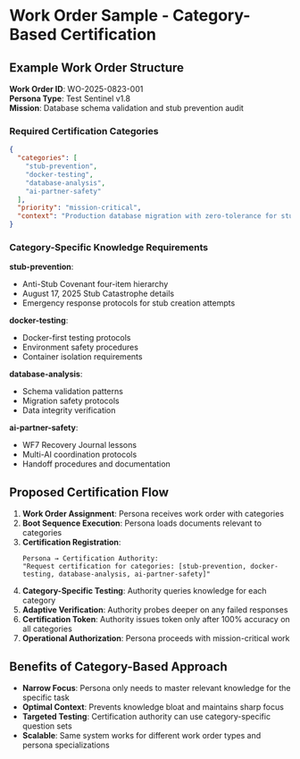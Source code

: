 # Work Order Sample - Category-Based Certification

## Example Work Order Structure

**Work Order ID**: WO-2025-0823-001  
**Persona Type**: Test Sentinel v1.8  
**Mission**: Database schema validation and stub prevention audit  

### Required Certification Categories

```json
{
  "categories": [
    "stub-prevention",
    "docker-testing", 
    "database-analysis",
    "ai-partner-safety"
  ],
  "priority": "mission-critical",
  "context": "Production database migration with zero-tolerance for stub files"
}
```

### Category-Specific Knowledge Requirements

**stub-prevention**:
- Anti-Stub Covenant four-item hierarchy
- August 17, 2025 Stub Catastrophe details
- Emergency response protocols for stub creation attempts

**docker-testing**:
- Docker-first testing protocols
- Environment safety procedures
- Container isolation requirements

**database-analysis**:
- Schema validation patterns
- Migration safety protocols
- Data integrity verification

**ai-partner-safety**:
- WF7 Recovery Journal lessons
- Multi-AI coordination protocols
- Handoff procedures and documentation

## Proposed Certification Flow

1. **Work Order Assignment**: Persona receives work order with categories
2. **Boot Sequence Execution**: Persona loads documents relevant to categories
3. **Certification Registration**: 
   ```
   Persona → Certification Authority: 
   "Request certification for categories: [stub-prevention, docker-testing, database-analysis, ai-partner-safety]"
   ```
4. **Category-Specific Testing**: Authority queries knowledge for each category
5. **Adaptive Verification**: Authority probes deeper on any failed responses
6. **Certification Token**: Authority issues token only after 100% accuracy on all categories
7. **Operational Authorization**: Persona proceeds with mission-critical work

## Benefits of Category-Based Approach

- **Narrow Focus**: Persona only needs to master relevant knowledge for the specific task
- **Optimal Context**: Prevents knowledge bloat and maintains sharp focus
- **Targeted Testing**: Certification authority can use category-specific question sets
- **Scalable**: Same system works for different work order types and persona specializations
